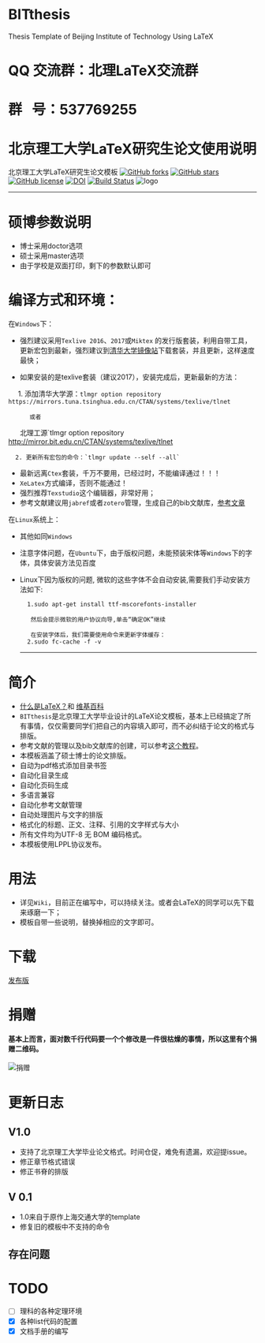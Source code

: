 # BITthesis
Thesis Template  of Beijing Institute of Technology  Using LaTeX
# QQ 交流群：北理LaTeX交流群
# 群   号：537769255
# 北京理工大学LaTeX研究生论文使用说明


北京理工大学LaTeX研究生论文模板
[![GitHub forks](https://img.shields.io/github/forks/qiuzhu/BITthesis.svg?style=flat-square)](https://github.com/qiuzhu/BITthesis/network)
[![GitHub stars](https://img.shields.io/github/stars/qiuzhu/BITthesis.svg?style=flat-square)](https://github.com/qiuzhu/BITthesis/stargazers)
[![GitHub license](https://img.shields.io/badge/license-AGPL-blue.svg?style=flat-square)](https://raw.githubusercontent.com/qiuzhu/BITthesis/master/LICENSE)
[![DOI](https://zenodo.org/badge/65891069.svg)](https://zenodo.org/badge/latestdoi/65891069)
[![Build Status](https://travis-ci.org/qiuzhu/BITthesis.svg?branch=master)](https://travis-ci.org/qiuzhu/BITthesis)
![logo](https://github.com/qiuzhu/BITthesis/blob/master/bitlatex.png)

------------------------------------------------------------------------
# 硕博参数说明
- 博士采用doctor选项
- 硕士采用master选项
- 由于学校是双面打印，剩下的参数默认即可
# 编译方式和环境：
在`Windows`下：
- 强烈建议采用`Texlive 2016`、`2017`或`Miktex` 的发行版套装，利用自带工具，更新宏包到最新，强烈建议到[清华大学镜像站](https://mirrors.tuna.tsinghua.edu.cn)下载套装，并且更新，这样速度最快；

- 如果安装的是texlive套装（建议2017），安装完成后，更新最新的方法：

      1. 添加清华大学源：`tlmgr option repository https://mirrors.tuna.tsinghua.edu.cn/CTAN/systems/texlive/tlnet`
          
          或者
         北理工源`tlmgr option repository http://mirror.bit.edu.cn/CTAN/systems/texlive/tlnet
         
      2. 更新所有宏包的命令：`tlmgr update --self --all`
        
- 最新远离`Ctex`套装，千万不要用，已经过时，不能编译通过！！！
- `XeLatex`方式编译，否则不能通过！
- 强烈推荐`Texstudio`这个编辑器，非常好用；
- 参考文献建议用`jabref`或者`zotero`管理，生成自己的bib文献库，[参考文章](http://www.360doc.com/content/14/0303/11/176942_357295803.shtml)

在`Linux`系统上：
- 其他如同`Windows`
- 注意字体问题，在`Ubuntu`下，由于版权问题，未能预装宋体等`Windows`下的字体，具体安装方法见百度
- Linux下因为版权的问题, 微软的这些字体不会自动安装,需要我们手动安装方法如下:

        1.sudo apt-get install ttf-mscorefonts-installer 
  
         然后会提示微软的用户协议向导,单击“确定OK”继续
  
         在安装字体后，我们需要使用命令来更新字体缓存：
        2.sudo fc-cache -f -v

  -------------------------------------------------------------------
# 简介

* [什么是LaTeX？](http://baike.baidu.com/link?url=hM-s1PsjuKHD_k_MpAaI5ZgwwrMtbs8mcrlxSemL2DBcxarGaGt5LWCdPbNBjLtFHHqV9z_EBe1YgNaw-bRVE_)和 [维基百科](https://en.wikibooks.org/wiki/LaTeX)
* `BITthesis`是北京理工大学毕业设计的LaTeX论文模板，基本上已经搞定了所有事情，仅仅需要同学们把自己的内容填入即可，而不必纠结于论文的格式与排版。
* 参考文献的管理以及bib文献库的创建，可以参考[这个教程](http://www.jianshu.com/p/68f0e4134b04)。
* 本模板涵盖了硕士博士的论文排版。
* 自动为pdf格式添加目录书签
* 自动化目录生成
* 自动化页码生成
* 多语言兼容
* 自动化参考文献管理
* 自动处理图片与文字的排版
* 格式化的标题、正文、注释、引用的文字样式与大小
* 所有文件均为UTF-8 无 BOM 编码格式。
* 本模板使用LPPL协议发布。
# 用法
- 详见`Wiki`，目前正在编写中，可以持续关注。或者会LaTeX的同学可以先下载来琢磨一下；
- 模板自带一些说明，替换掉相应的文字即可。
# 下载
[发布版](https://github.com/qiuzhu/BITthesis/releases)
# 捐赠
#### 基本上而言，面对数千行代码要一个个修改是一件很枯燥的事情，所以这里有个捐赠二维码。
![捐赠](https://github.com/qiuzhu/BITthesis/blob/master/m.png)

# 更新日志
## V1.0
* 支持了北京理工大学毕业论文格式。时间仓促，难免有遗漏，欢迎提issue。
* 修正章节格式错误
* 修正书脊的排版
## V 0.1
* 1.0来自于原作上海交通大学的template
* 修复旧的模板中不支持的命令


## 存在问题

# TODO
- [ ] 理科的各种定理环境
- [X] 各种list代码的配置
- [X] 文档手册的编写
